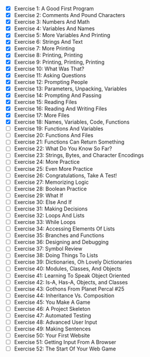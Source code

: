 - [x] Exercise 1: A Good First Program
- [x] Exercise 2: Comments And Pound Characters
- [x] Exercise 3: Numbers And Math
- [x] Exercise 4: Variables And Names
- [x] Exercise 5: More Variables And Printing
- [x] Exercise 6: Strings And Text
- [x] Exercise 7: More Printing
- [x] Exercise 8: Printing, Printing
- [x] Exercise 9: Printing, Printing, Printing
- [x] Exercise 10: What Was That?
- [x] Exercise 11: Asking Questions
- [x] Exercise 12: Prompting People
- [x] Exercise 13: Parameters, Unpacking, Variables
- [x] Exercise 14: Prompting And Passing
- [x] Exercise 15: Reading Files
- [x] Exercise 16: Reading And Writing Files
- [x] Exercise 17: More Files
- [x] Exercise 18: Names, Variables, Code, Functions
- [ ] Exercise 19: Functions And Variables
- [ ] Exercise 20: Functions And Files
- [ ] Exercise 21: Functions Can Return Something
- [ ] Exercise 22: What Do You Know So Far?
- [ ] Exercise 23: Strings, Bytes, and Character Encodings
- [ ] Exercise 24: More Practice
- [ ] Exercise 25: Even More Practice
- [ ] Exercise 26: Congratulations, Take A Test!
- [ ] Exercise 27: Memorizing Logic
- [ ] Exercise 28: Boolean Practice
- [ ] Exercise 29: What If
- [ ] Exercise 30: Else And If
- [ ] Exercise 31: Making Decisions
- [ ] Exercise 32: Loops And Lists
- [ ] Exercise 33: While Loops
- [ ] Exercise 34: Accessing Elements Of Lists
- [ ] Exercise 35: Branches and Functions
- [ ] Exercise 36: Designing and Debugging
- [ ] Exercise 37: Symbol Review
- [ ] Exercise 38: Doing Things To Lists
- [ ] Exercise 39: Dictionaries, Oh Lovely Dictionaries
- [ ] Exercise 40: Modules, Classes, And Objects
- [ ] Exercise 41: Learning To Speak Object Oriented
- [ ] Exercise 42: Is-A, Has-A, Objects, and Classes
- [ ] Exercise 43: Gothons From Planet Percal #25
- [ ] Exercise 44: Inheritance Vs. Composition
- [ ] Exercise 45: You Make A Game
- [ ] Exercise 46: A Project Skeleton
- [ ] Exercise 47: Automated Testing
- [ ] Exercise 48: Advanced User Input
- [ ] Exercise 49: Making Sentences
- [ ] Exercise 50: Your First Website
- [ ] Exercise 51: Getting Input From A Browser
- [ ] Exercise 52: The Start Of Your Web Game
